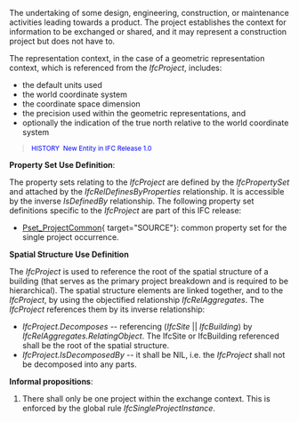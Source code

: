 ﻿The undertaking of some design, engineering, construction, or maintenance activities leading towards a product. The project establishes the context for information to be exchanged or shared, and it may represent a construction project but does not have to.

The representation context, in the case of a geometric representation context, which is referenced from the _IfcProject_, includes:

* the default units used
* the world coordinate system
* the coordinate space dimension
* the precision used within the geometric representations, and
* optionally the indication of the true north relative to the world coordinate system

> <small><font color="#0000ff">HISTORY&nbsp;
New Entity in IFC Release 1.0</font></small>

****Property Set Use Definition****:

The property sets relating to the _IfcProject_ are defined by the _IfcPropertySet_ and attached by the _IfcRelDefinesByProperties_ relationship. It is accessible by the inverse _IsDefinedBy_ relationship. The following property set definitions specific to the _IfcProject_ are part of this IFC release:

* [Pset_ProjectCommon](../../psd/IfcKernel/Pset_ProjectCommon.xml){ target="SOURCE"}: common property set for the single project occurrence.

****Spatial Structure Use Definition****

The _IfcProject_ is used to reference the root of&nbsp;the spatial structure of a building (that serves as the primary project breakdown and is required to be hierarchical). The spatial structure elements are linked together, and to the _IfcProject_, by using the objectified relationship _IfcRelAggregates_. The _IfcProject_ references them by its inverse relationship:

* _IfcProject.Decomposes_ -- referencing (_IfcSite_ || _IfcBuilding_) by _IfcRelAggregates.RelatingObject_. The IfcSite or IfcBuilding referenced shall be the root of the spatial structure.
* _IfcProject.IsDecomposedBy_ -- it shall be NIL, i.e. the _IfcProject_ shall not be decomposed into any parts.

**Informal propositions**:
1. There shall only be one project within the exchange context. This is enforced by the global rule _IfcSingleProjectInstance_.
